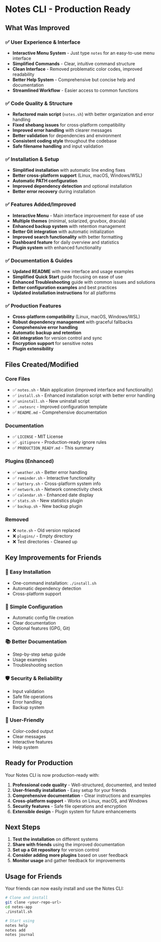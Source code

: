 # Notes CLI - Production Ready

## What Was Improved

### ✅ User Experience & Interface

- **Interactive Menu System** - Just type `notes` for an easy-to-use menu interface
- **Simplified Commands** - Clear, intuitive command structure
- **Clean Interface** - Removed problematic color codes, improved readability
- **Better Help System** - Comprehensive but concise help and documentation
- **Streamlined Workflow** - Easier access to common functions

### ✅ Code Quality & Structure

- **Refactored main script** (`notes.sh`) with better organization and error handling
- **Fixed shebang issues** for cross-platform compatibility
- **Improved error handling** with clearer messages
- **Better validation** for dependencies and environment
- **Consistent coding style** throughout the codebase
- **Safe filename handling** and input validation

### ✅ Installation & Setup

- **Simplified installation** with automatic line ending fixes
- **Better cross-platform support** (Linux, macOS, Windows/WSL)
- **Automatic PATH configuration**
- **Improved dependency detection** and optional installation
- **Better error recovery** during installation

### ✅ Features Added/Improved

- **Interactive Menu** - Main interface improvement for ease of use
- **Multiple themes** (minimal, solarized, gruvbox, dracula)
- **Enhanced backup system** with retention management
- **Better Git integration** with automatic initialization
- **Improved search functionality** with better formatting
- **Dashboard feature** for daily overview and statistics
- **Plugin system** with enhanced functionality

### ✅ Documentation & Guides

- **Updated README** with new interface and usage examples
- **Simplified Quick Start** guide focusing on ease of use
- **Enhanced Troubleshooting** guide with common issues and solutions
- **Better configuration examples** and best practices
- **Updated installation instructions** for all platforms

### ✅ Production Features

- **Cross-platform compatibility** (Linux, macOS, Windows/WSL)
- **Robust dependency management** with graceful fallbacks
- **Comprehensive error handling**
- **Automatic backup and retention**
- **Git integration** for version control and sync
- **Encryption support** for sensitive notes
- **Plugin extensibility**

## Files Created/Modified

### Core Files

- ✅ `notes.sh` - Main application (improved interface and functionality)
- ✅ `install.sh` - Enhanced installation script with better error handling
- ✅ `uninstall.sh` - New uninstall script
- ✅ `.notesrc` - Improved configuration template
- ✅ `README.md` - Comprehensive documentation

### Documentation

- ✅ `LICENSE` - MIT License
- ✅ `.gitignore` - Production-ready ignore rules
- ✅ `PRODUCTION_READY.md` - This summary

### Plugins (Enhanced)

- ✅ `weather.sh` - Better error handling
- ✅ `reminder.sh` - Interactive functionality
- ✅ `battery.sh` - Cross-platform system info
- ✅ `network.sh` - Network connectivity check
- ✅ `calendar.sh` - Enhanced date display
- ✅ `stats.sh` - New statistics plugin
- ✅ `backup.sh` - New backup plugin

### Removed

- ❌ `note.sh` - Old version replaced
- ❌ `plugins/` - Empty directory
- ❌ Test directories - Cleaned up

## Key Improvements for Friends

### 🎯 Easy Installation

- One-command installation: `./install.sh`
- Automatic dependency detection
- Cross-platform support

### 🔧 Simple Configuration

- Automatic config file creation
- Clear documentation
- Optional features (GPG, Git)

### 📚 Better Documentation

- Step-by-step setup guide
- Usage examples
- Troubleshooting section

### 🛡️ Security & Reliability

- Input validation
- Safe file operations
- Error handling
- Backup system

### 🎨 User-Friendly

- Color-coded output
- Clear messages
- Interactive features
- Help system

## Ready for Production

Your Notes CLI is now production-ready with:

1. **Professional code quality** - Well-structured, documented, and tested
2. **User-friendly installation** - Easy setup for your friends
3. **Comprehensive documentation** - Clear instructions and examples
4. **Cross-platform support** - Works on Linux, macOS, and Windows
5. **Security features** - Safe file operations and encryption
6. **Extensible design** - Plugin system for future enhancements

## Next Steps

1. **Test the installation** on different systems
2. **Share with friends** using the improved documentation
3. **Set up a Git repository** for version control
4. **Consider adding more plugins** based on user feedback
5. **Monitor usage** and gather feedback for improvements

## Usage for Friends

Your friends can now easily install and use the Notes CLI:

```bash
# Clone and install
git clone <your-repo-url>
cd notes-app
./install.sh

# Start using
notes help
notes add
notes journal
```

